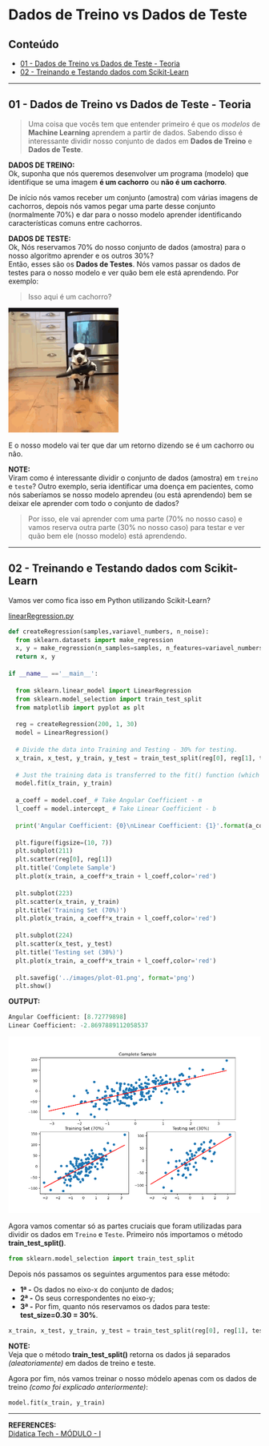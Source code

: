 # Dados de Treino vs Dados de Teste

## Conteúdo

 - [01 - Dados de Treino vs Dados de Teste - Teoria](#01)
 - [02 - Treinando e Testando dados com Scikit-Learn](#02)

---

<div id='01'></div>

## 01 - Dados de Treino vs Dados de Teste - Teoria

> Uma coisa que vocês tem que entender primeiro é que os *modelos* de **Machine Learning** aprendem a partir de dados. Sabendo disso é interessante dividir nosso conjunto de dados em **Dados de Treino** e **Dados de Teste**.

**DADOS DE TREINO:**  
Ok, suponha que nós queremos desenvolver um programa (modelo) que identifique se uma imagem **é um cachorro** ou **não é um cachorro**.

De início nós vamos receber um conjunto (amostra) com várias imagens de cachorros, depois nós vamos pegar uma parte desse conjunto (normalmente 70%) e dar para o nosso modelo aprender identificando características comuns entre cachorros.

**DADOS DE TESTE:**  
Ok, Nós reservamos 70% do nosso conjunto de dados (amostra) para o nosso algoritmo aprender e os outros 30%?  
Então, esses são os **Dados de Testes**. Nós vamos passar os dados de testes para o nosso modelo e ver quão bem ele está aprendendo. Por exemplo:

> Isso aqui é um cachorro?

![img](images/dog-running.gif)  

E o nosso modelo vai ter que dar um retorno dizendo se é um cachorro ou não.

**NOTE:**  
Viram como é interessante dividir o conjunto de dados (amostra) em `treino` e `teste`? Outro exemplo, seria identificar uma doença em pacientes, como nós saberíamos se nosso modelo aprendeu (ou está aprendendo) bem se deixar ele aprender com todo o conjunto de dados?

> Por isso, ele vai aprender com uma parte (70% no nosso caso) e vamos reserva outra parte (30% no nosso caso) para testar e ver quão bem ele (nosso modelo) está aprendendo.

<div id='02'></div>

---

## 02 - Treinando e Testando dados com Scikit-Learn

Vamos ver como fica isso em Python utilizando Scikit-Learn?

[linearRegression.py](src/linearRegression.py)
```python
def createRegression(samples,variavel_numbers, n_noise):
  from sklearn.datasets import make_regression
  x, y = make_regression(n_samples=samples, n_features=variavel_numbers, noise=n_noise)
  return x, y

if __name__ =='__main__':

  from sklearn.linear_model import LinearRegression
  from sklearn.model_selection import train_test_split
  from matplotlib import pyplot as plt

  reg = createRegression(200, 1, 30)
  model = LinearRegression()

  # Divide the data into Training and Testing - 30% for testing.
  x_train, x_test, y_train, y_test = train_test_split(reg[0], reg[1], test_size=0.30)

  # Just the training data is transferred to the fit() function (which finds the best values ​​for m and b).
  model.fit(x_train, y_train)

  a_coeff = model.coef_ # Take Angular Coefficient - m
  l_coeff = model.intercept_ # Take Linear Coefficient - b

  print('Angular Coefficient: {0}\nLinear Coefficient: {1}'.format(a_coeff, l_coeff))

  plt.figure(figsize=(10, 7))
  plt.subplot(211)
  plt.scatter(reg[0], reg[1])
  plt.title('Complete Sample')
  plt.plot(x_train, a_coeff*x_train + l_coeff,color='red')

  plt.subplot(223)
  plt.scatter(x_train, y_train)
  plt.title('Training Set (70%)')
  plt.plot(x_train, a_coeff*x_train + l_coeff,color='red')

  plt.subplot(224)
  plt.scatter(x_test, y_test)
  plt.title('Testing set (30%)')
  plt.plot(x_train, a_coeff*x_train + l_coeff,color='red')

  plt.savefig('../images/plot-01.png', format='png')
  plt.show()
```

**OUTPUT:**  
```python
Angular Coefficient: [8.72779898]
Linear Coefficient: -2.8697889112058537
```

![image](images/plot-01.png)

Agora vamos comentar só as partes cruciais que foram utilizadas para dividir os dados em `Treino` e `Teste`. Primeiro nós importamos o método **train_test_split()**.

```python
from sklearn.model_selection import train_test_split
```

Depois nós passamos os seguintes argumentos para esse método:

 - **1ª -** Os dados no eixo-x do conjunto de dados;
 - **2ª -** Os seus correspondentes no eixo-y;
 - **3ª -** Por fim, quanto nós reservamos os dados para teste: **test_size=0.30 = 30%**.

```python
x_train, x_test, y_train, y_test = train_test_split(reg[0], reg[1], test_size=0.30)
```

**NOTE:**  
Veja que o método **train_test_split()** retorna os dados já separados *(aleatoriamente)* em dados de treino e teste.

Agora por fim, nós vamos treinar o nosso módelo apenas com os dados de treino *(como foi explicado anteriormente)*:

```python
model.fit(x_train, y_train)
```

---

**REFERENCES:**  
[Didatica Tech - MÓDULO - I](https://didatica.tech/)  
